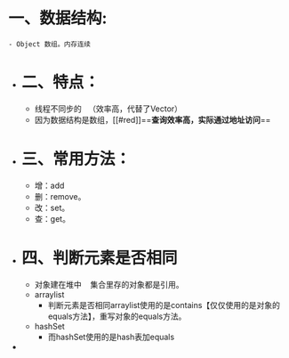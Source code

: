 # 一、数据结构:
	- Object 数组。内存连续
- # 二、特点：
	- 线程不同步的   （效率高，代替了Vector）
	- 因为数据结构是数组，[[#red]]==**查询效率高，实际通过地址访问**==
- # 三、常用方法：
	- 增：add
	- 删：remove。
	- 改：set。
	- 查：get。
- # 四、判断元素是否相同
	- 对象建在堆中    集合里存的对象都是引用。
	- arraylist
		- 判断元素是否相同arraylist使用的是contains【仅仅使用的是对象的equals方法】，重写对象的equals方法。
	- hashSet
		- 而hashSet使用的是hash表加equals
-